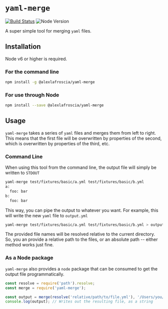 # `yaml-merge`

[![Build Status](https://travis-ci.org/alexlafroscia/yaml-merge.svg?branch=master)](https://travis-ci.org/alexlafroscia/yaml-merge)
![Node Version](https://img.shields.io/badge/node-6.7.0+-green.svg)

A super simple tool for merging `yaml` files.

## Installation

Node v6 or higher is required.

### For the command line

```bash
npm install -g @alexlafroscia/yaml-merge
```

### For use through Node

```bash
npm install --save @alexlafroscia/yaml-merge
```

## Usage

`yaml-merge` takes a series of `yaml` files and merges them from left to right.  This means that the first file will be overwritten by properties of the second, which is overwritten by properties of the third, etc.

### Command Line

When using this tool from the command line, the output file will simply be written to `STDOUT`

```bash
yaml-merge test/fixtures/basic/a.yml test/fixtures/basic/b.yml
a:
  foo: bar
b:
  foo: bar
```

This way, you can pipe the output to whatever you want. For example, this will write the new `yaml` file to `output.yml`

```bash
yaml-merge test/fixtures/basic/a.yml test/fixtures/basic/b.yml > output.yml
```

The provided file names will be resolved relative to the current directory. So, you an provide a relative path to the files, or an absolute path -- either method works just fine.

### As a Node package

`yaml-merge` also provides a `node` package that can be consumed to get the output file programmatically.

```javascript
const resolve = require('path').resolve;
const merge = require('yaml-merge');

const output = merge(resolve('relative/path/to/file.yml'), '/Users/you/some/other/file.yml');
console.log(output); // Writes out the resulting file, as a string
```
